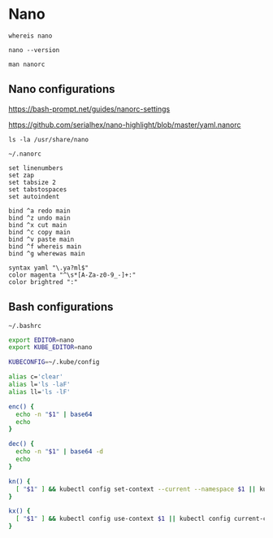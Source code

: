 # Nano

```shell
whereis nano
```

```shell
nano --version
```

```shell
man nanorc
```

## Nano configurations

https://bash-prompt.net/guides/nanorc-settings

https://github.com/serialhex/nano-highlight/blob/master/yaml.nanorc

```shell
ls -la /usr/share/nano
```

`~/.nanorc`
```
set linenumbers
set zap
set tabsize 2
set tabstospaces
set autoindent

bind ^a redo main
bind ^z undo main
bind ^x cut main
bind ^c copy main
bind ^v paste main
bind ^f whereis main
bind ^g wherewas main

syntax yaml "\.ya?ml$"
color magenta "^\s*[A-Za-z0-9_-]+:"
color brightred ":"
```

## Bash configurations

`~/.bashrc`
```bash
export EDITOR=nano
export KUBE_EDITOR=nano

KUBECONFIG=~/.kube/config

alias c='clear'
alias l='ls -laF'
alias ll='ls -lF'

enc() {
  echo -n "$1" | base64
  echo
}

dec() {
  echo -n "$1" | base64 -d
  echo
}

kn() {
  [ "$1" ] && kubectl config set-context --current --namespace $1 || kubectl config view --minify | grep namespace
}

kx() {
  [ "$1" ] && kubectl config use-context $1 || kubectl config current-context
}
```
